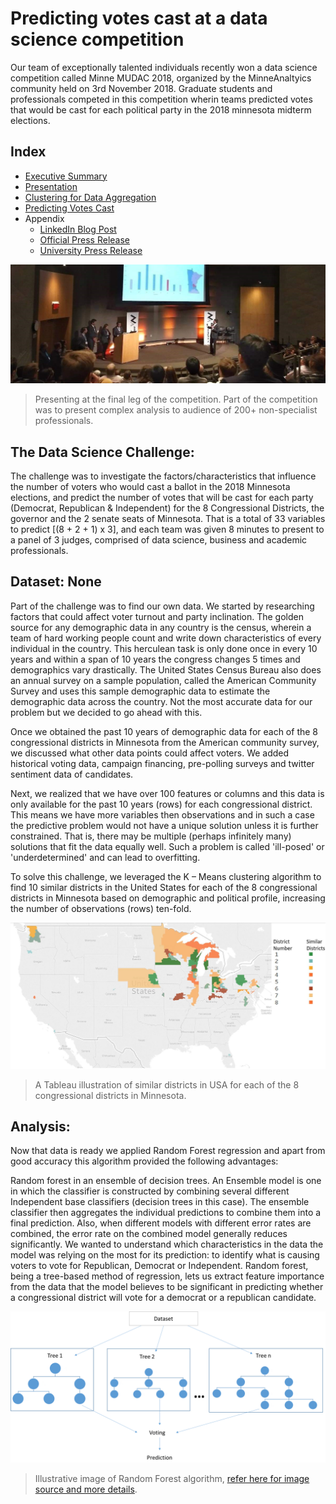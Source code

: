 
# Predicting votes cast at a data science competition
Our team of exceptionally talented individuals recently won a data science competition called Minne MUDAC 2018, organized by the MinneAnaltyics community held on 3rd November 2018. Graduate students and professionals competed in this competition wherin teams predicted votes that would be cast for each political party in the 2018 minnesota midterm elections. 

## Index
* [Executive Summary](#the-data-science-challenge)
* [Presentation](https://github.com/RaghuveerRao/Election-Votes-Prediciton/blob/master/Presentation.pdf)
* [Clustering for Data Aggregation](https://github.com/RaghuveerRao/Election-Votes-Prediciton/blob/master/clustering.R)
* [Predicting Votes Cast](https://github.com/RaghuveerRao/Election-Votes-Prediciton/blob/master/Total%20Votes%20Prediction.ipynb)
* Appendix
  * [LinkedIn Blog Post](https://www.linkedin.com/pulse/predicting-votes-cast-data-science-competition-some-takeaways-rao/)
  * [Official Press Release](http://bit.ly/minne-mudac-page)
  * [University Press Release](https://carlsonschool.umn.edu/news/msba-team-wins-2018-minnemudac-case-competition)

![Presenting](https://github.com/RaghuveerRao/Election-Votes-Prediciton/raw/master/images/presenting2.jpeg)
> Presenting at the final leg of the competition. Part of the competition was to present complex analysis to audience of 200+ non-specialist professionals.

## The Data Science Challenge:

The challenge was to investigate the factors/characteristics that influence the number of voters who would cast a ballot in the 2018 Minnesota elections, and predict the number of votes that will be cast for each party (Democrat, Republican & Independent) for the 8 Congressional Districts, the governor and the 2 senate seats of Minnesota. That is a total of 33 variables to predict [(8 + 2 + 1) x 3], and each team was given 8 minutes to present to a panel of 3 judges, comprised of data science, business and academic professionals.

## Dataset: None

Part of the challenge was to find our own data. We started by researching factors that could affect voter turnout and party inclination. The golden source for any demographic data in any country is the census, wherein a team of hard working people count and write down characteristics of every individual in the country. This herculean task is only done once in every 10 years and within a span of 10 years the congress changes 5 times and demographics vary drastically. The United States Census Bureau also does an annual survey on a sample population, called the American Community Survey and uses this sample demographic data to estimate the demographic data across the country. Not the most accurate data for our problem but we decided to go ahead with this.

Once we obtained the past 10 years of demographic data for each of the 8 congressional districts in Minnesota from the American community survey, we discussed what other data points could affect voters. We added historical voting data, campaign financing, pre-polling surveys and twitter sentiment data of candidates.

Next, we realized that we have over 100 features or columns and this data is only available for the past 10 years (rows) for each congressional district. This means we have more variables then observations and in such a case the predictive problem would not have a unique solution unless it is further constrained. That is, there may be multiple (perhaps infinitely many) solutions that fit the data equally well. Such a problem is called 'ill-posed' or 'underdetermined' and can lead to overfitting.

To solve this challenge, we leveraged the K – Means clustering algorithm to find 10 similar districts in the United States for each of the 8 congressional districts in Minnesota based on demographic and political profile, increasing the number of observations (rows) ten-fold.

![Clustering in action](https://github.com/RaghuveerRao/Election-Votes-Prediciton/raw/master/images/cluster.jpg)
> A Tableau illustration of similar districts in USA for each of the 8 congressional districts in Minnesota.

## Analysis:

Now that data is ready we applied Random Forest regression and apart from good accuracy this algorithm provided the following advantages:

Random forest in an ensemble of decision trees. An Ensemble model is one in which the classifier is constructed by combining several different Independent base classifiers (decision trees in this case). The ensemble classifier then aggregates the individual predictions to combine them into a final prediction. Also, when different models with different error rates are combined, the error rate on the combined model generally reduces significantly.
We wanted to understand which characteristics in the data the model was relying on the most for its prediction: to identify what is causing voters to vote for Republican, Democrat or Independent. Random forest, being a tree-based method of regression, lets us extract feature importance from the data that the model believes to be significant in predicting whether a congressional district will vote for a democrat or a republican candidate.  

![Random Forest Working](https://github.com/RaghuveerRao/Election-Votes-Prediciton/raw/master/images/random-forests.png)
> Illustrative image of Random Forest algorithm, [refer here for image source and more details]( https://analyticsdefined.com/introduction-random-forests/).

